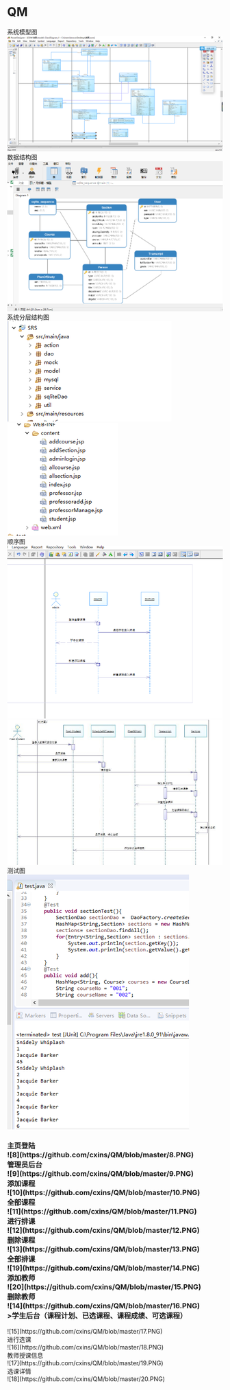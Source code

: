 # QM

系统模型图<br/>
![1](https://github.com/cxins/QM/blob/master/2.PNG)<br/>
数据结构图<br/>
![2](https://github.com/cxins/QM/blob/master/1.PNG)<br/>
系统分层结构图<br/>
![3](https://github.com/cxins/QM/blob/master/5.PNG)<br/>
![4](https://github.com/cxins/QM/blob/master/6.PNG)<br/>
顺序图<br/>
![5](https://github.com/cxins/QM/blob/master/3.PNG)<br/>
![6](https://github.com/cxins/QM/blob/master/4.PNG)<br/>
测试图<br/>
![7](https://github.com/cxins/QM/blob/master/7.PNG)<br/>
<h3>主页登陆<br/>
![8](https://github.com/cxins/QM/blob/master/8.PNG)<br/>
管理员后台<br/>
![9](https://github.com/cxins/QM/blob/master/9.PNG)<br/>
添加课程<br/>
![10](https://github.com/cxins/QM/blob/master/10.PNG)<br/>
全部课程<br/>
![11](https://github.com/cxins/QM/blob/master/11.PNG)<br/>
进行排课<br/>
![12](https://github.com/cxins/QM/blob/master/12.PNG)<br/>
删除课程<br/>
![13](https://github.com/cxins/QM/blob/master/13.PNG)<br/>
全部排课<br/>
![19](https://github.com/cxins/QM/blob/master/14.PNG)<br/>
添加教师<br/>
![20](https://github.com/cxins/QM/blob/master/15.PNG)<br/>
删除教师<br/>
![14](https://github.com/cxins/QM/blob/master/16.PNG)<br/>
>学生后台（课程计划、已选课程、课程成绩、可选课程）</h3>
![15](https://github.com/cxins/QM/blob/master/17.PNG)<br/>
进行选课<br/>
![16](https://github.com/cxins/QM/blob/master/18.PNG)<br/>
教师授课信息<br/>
![17](https://github.com/cxins/QM/blob/master/19.PNG)<br/>
选课详情<br/>
![18](https://github.com/cxins/QM/blob/master/20.PNG)<br/>



